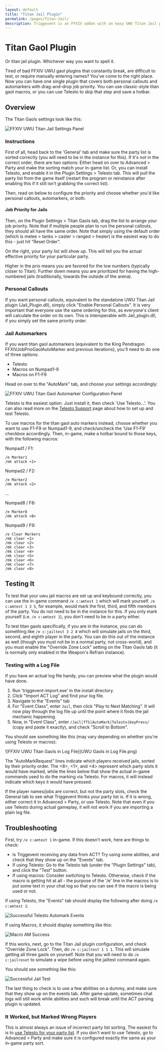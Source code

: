 ```yaml
---
layout: default
title: "Titan Jail Plugin"
permalink: /pages/Titan-Jail/
description: Triggevent is an FFXIV addon with an easy UWU Titan Jail plugin (both personal callouts and automarks - compare to ACT Jail_plugin.dll and Triggernometry)
---
```


[//]: # (Title: Triggevent Titan Gaol / Jail Plugin / Automarker)

[//]: # (Author: XP)

[//]: # (Tags: #ffxiv, #triggevent, #trigger, #jail, #gaol, #automarker)

[//]: # (Description: Triggevent's jail/gaol plugin provides both a personal callout and automarkers and is easier to set up)

# Titan Gaol Plugin

Or titan jail plugin. Whichever way you want to spell it.

Tired of bad FFXIV UWU gaol plugins that constantly break, are difficult to test, or require manually entering names?
You've come to the right place.
Now you can have one single plugin that covers both personal callouts and automarkers with
drag-and-drop job priority.
You can use classic-style titan gaol macros, or you can use Telesto to skip that step and save a hotbar.

## Overview

The Titan Gaols settings look like this:

![FFXIV UWU Titan Jail Settings Panel](titan-gaol.png)

### Instructions

First of all, head back to the 'General' tab and make sure the party list is sorted correctly (you will need to be
in the instance for this). If it's not in the correct order, there are two options: Either head on over to
Advanced > Party and make the sorting match your in-game list. Or, you can install Telesto, and enable it in the
Plugin Settings > Telesto tab. This will pull the party list from the game itself (restart the program or
reinstance after enabling this if it still isn't grabbing the correct list).

Then, read on below to configure the priority and choose whether you'd like personal callouts, automarkers, or
both.

#### Job Priority for Jails

Then, on the Plugin Settings > Titan Gaols tab, drag the list to arrange your job priority. Note that if multiple people
plan to run the personal callouts, they should all have the same order. Note that simply using the default order (which
is melee > tanks > caster > ranged > healer) is the easiest way to do this - just hit "Reset Order".

On the right, your party list will show up. This will tell you the actual effective priority for your particular party.

Higher in the prio means you are favored for the low numbers (typically closer to Titan).
Further down means you are prioritized for having the
high-numbered jails (traditionally, towards the outside of the arena).

### Personal Callouts

If you want personal callouts, equivalent to the standalone UWU Titan Jail plugin (Jail_Plugin.dll),
simply click "Enable Personal Callouts". It is very important that everyone use the same ordering
for this, as everyone's client will calculate the order on its own. This is interoperable with Jail_plugin.dll,
if you simply set the same priority order.

### Jail Automarkers

If you want titan gaol automarkers (equivalent to the King Pendragon FFXIVJobPrioGaolAutoMarker and previous iterations),
you'll need to do one of three options:

- Telesto
- Macros on Numpad1-9
- Macros on F1-F9

Head on over to the "AutoMark" tab, and choose your settings accordingly:

![FFXIV UWU Titan Gaol Automarker Configuration Panel](auto-marks.png)

Telesto is the easiest option. Just install it, then check 'Use Telesto...'. You can also read more on the
[Telesto Support](Telesto-Support.md) page about how to set up and test Telesto.

To use macros for the titan gaol auto markers instead, choose whether you want to use F1-F9 or Numpad1-9, 
and check/uncheck the 'Use F1-F9' checkbox
accordingly. Then, in-game, make a hotbar bound to those keys, with the following macros:

Numpad1 / F1:

```
/e Marker1
/mk attack <1>
```

Numpad2 / F2:

```
/e Marker2
/mk attack <2>
```

...

Numpad8 / F8:

```
/e Marker8
/mk attack <8>
```

Numpad9 / F9:

```
/e Clear Markers
/mk clear <1>
/mk clear <2>
/mk clear <3>
/mk clear <4>
/mk clear <5>
/mk clear <6>
/mk clear <7>
/mk clear <8>
```

## Testing It

To test that your uwu jail macros are set up and keybound correctly, you can use the in-game command `/e c:amtest 1` which will mark yourself. 
`/e c:amtest 1 3 5`, for example, would mark the first, third, and fifth members of the party. You do not need to be in the instance for
this. If you only mark yourself (i.e. `/e c:amtest 1`), you don't need to be in a party either.

To test titan gaols specifically, if you are in the instance, you can do something like `/e c:jailtest 3 2 8` which will
simulate jails on the third, second, and eighth player in the party. You can do this out of the instance as well
(though you must not be in a normal party, not cross-world), and you must enable the "Override Zone Lock" setting on
the Titan Gaols tab (it is normally only enabled in the Weapon's Refrain instance).

### Testing with a Log File

If you have an actual log file handy, you can preview what the plugin would have done.

1. Run 'triggevent-import.exe' in the install directory.
2. Click "Import ACT Log" and find your log file.
3. Navigate to the "Events" tab
4. For "Event Class", enter `Jail`, then click "Play to Next Matching". It will now play through the log file up until the point where it finds the jail mechanic happening.
5. Now, in "Event Class", enter `/Jail|TTS|AutoMark|Telesto|KeyPress/` (copy and paste it exactly), and check "Scroll to Bottom".

You should see something like this (may vary depending on whether you're using Telesto or macros):

![FFXIV UWU Titan Gaols in Log File](UWU Gaols in Log File.png)

The "AutoMarkRequest" lines indicate which players received jails, sorted by their priority order.
The <8>, <1>, and <4> represent which party slots it would have marked, while the lines below that show the actual
in-game commands used to do the marking via Telesto. For macros, it will instead indicate which keys it would have
pressed.

If the player names/jobs are correct, but not the party slots, check the General tab to see what Triggevent thinks
your party list is. If it is wrong, either correct it in Advanced > Party, or use Telesto. Note that even if you use
Telesto during actual gameplay, it will not work if you are importing a plain log file.

## Troubleshooting

First, try `/e c:amtest 1` in-game. If this doesn't work, here are things to check:

* Is Triggevent receiving any data from ACT? Try using some abilities, and check that they show up
  on the "Events" tab.
* If using Telesto: Go to the Telesto tab (under the "Plugin Settings" tab), and click the "Test" button.
* If using macros: Consider switching to Telesto. Otherwise, check if the macro is getting hit at all -
  the purpose of the '/e' line in the macros is to put some text in your chat log so that you can see if
  the macro is being used or not.

If using Telesto, the "Events" tab should display the following after doing `/e c:amtest 1`:

![Successful Telesto Automark Events](telesto-am-success.png)

If using Macros, it should display something like this:

![Macro AM Success](macro-am-success.png)

If this works, next, go to the Titan Jail plugin configuration, and check "Override Zone Lock".
Then, do `/e c:jailtest 1 1 1`. This will simulate getting all three gaols on yourself.
Note that you will need to do `/e c:jailreset` to simulate a wipe before using the jailtest
command again.

You should see something like this:

![Successful Jail Test](Jailtest.png)

The last thing to check is to use a few abilities on a dummy, and make sure that they
show up on the events tab. After game update, sometimes chat logs will still work while
abilities and such will break until the ACT parsing plugin is updated.

### It Worked, but Marked Wrong Players

This is almost always an issue of incorrect party list sorting. The easiest fix is to
[use Telesto for your party list](Telesto-Support.md). If you don't want to use
Telesto, go to Advanced > Party and make sure it is configured exactly the same as your
in-game party sort.

